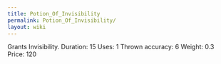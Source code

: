 ```yaml
---
title: Potion_Of_Invisibility
permalink: Potion_Of_Invisibility/
layout: wiki
---
```




 Grants Invisibility.
 Duration: 15
 Uses: 1
 Thrown accuracy: 6
 Weight: 0.3
 Price: 120